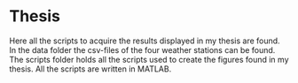 # Thesis
Here all the scripts to acquire the results displayed in my thesis are found.
In the data folder the csv-files of the four weather stations can be found. 
The scripts folder holds all the scripts used to create the figures found in my thesis.
All the scripts are written in MATLAB.
